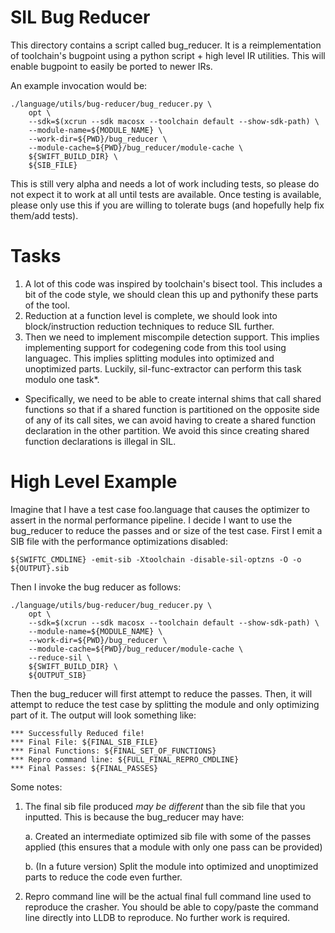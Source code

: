 
# SIL Bug Reducer

This directory contains a script called bug_reducer. It is a reimplementation of
toolchain's bugpoint using a python script + high level IR utilities. This will
enable bugpoint to easily be ported to newer IRs.

An example invocation would be:

    ./language/utils/bug-reducer/bug_reducer.py \
        opt \
        --sdk=$(xcrun --sdk macosx --toolchain default --show-sdk-path) \
        --module-name=${MODULE_NAME} \
        --work-dir=${PWD}/bug_reducer \
        --module-cache=${PWD}/bug_reducer/module-cache \
        ${SWIFT_BUILD_DIR} \
        ${SIB_FILE}

This is still very alpha and needs a lot of work including tests, so please do
not expect it to work at all until tests are available. Once testing is
available, please only use this if you are willing to tolerate bugs (and
hopefully help fix them/add tests).

# Tasks

1. A lot of this code was inspired by toolchain's bisect tool. This includes a bit of
   the code style, we should clean this up and pythonify these parts of the
   tool.
2. Reduction at a function level is complete, we should look into block/instruction
   reduction techniques to reduce SIL further.
3. Then we need to implement miscompile detection support. This implies
   implementing support for codegening code from this tool using languagec. This
   implies splitting modules into optimized and unoptimized parts. Luckily,
   sil-func-extractor can perform this task modulo one task*.

* Specifically, we need to be able to create internal shims that call shared
  functions so that if a shared function is partitioned on the opposite side of
  any of its call sites, we can avoid having to create a shared function
  declaration in the other partition. We avoid this since creating shared
  function declarations is illegal in SIL.

# High Level Example

Imagine that I have a test case foo.language that causes the optimizer to assert in
the normal performance pipeline. I decide I want to use the bug_reducer to
reduce the passes and or size of the test case. First I emit a SIB file with the
performance optimizations disabled:

    ${SWIFTC_CMDLINE} -emit-sib -Xtoolchain -disable-sil-optzns -O -o ${OUTPUT}.sib

Then I invoke the bug reducer as follows:

    ./language/utils/bug-reducer/bug_reducer.py \
        opt \
        --sdk=$(xcrun --sdk macosx --toolchain default --show-sdk-path) \
        --module-name=${MODULE_NAME} \
        --work-dir=${PWD}/bug_reducer \
        --module-cache=${PWD}/bug_reducer/module-cache \
        --reduce-sil \
        ${SWIFT_BUILD_DIR} \
        ${OUTPUT_SIB}

Then the bug_reducer will first attempt to reduce the passes. Then, it will
attempt to reduce the test case by splitting the module and only optimizing part
of it. The output will look something like:

    *** Successfully Reduced file!
    *** Final File: ${FINAL_SIB_FILE}
    *** Final Functions: ${FINAL_SET_OF_FUNCTIONS}
    *** Repro command line: ${FULL_FINAL_REPRO_CMDLINE}
    *** Final Passes: ${FINAL_PASSES}

Some notes:

1. The final sib file produced _may be different_ than the sib file that you
inputted. This is because the bug_reducer may have:

    a. Created an intermediate optimized sib file with some of the passes applied
    (this ensures that a module with only one pass can be provided)

    b. (In a future version) Split the module into optimized and unoptimized parts
       to reduce the code even further.

2. Repro command line will be the actual final full command line used to
   reproduce the crasher. You should be able to copy/paste the command line
   directly into LLDB to reproduce. No further work is required.
